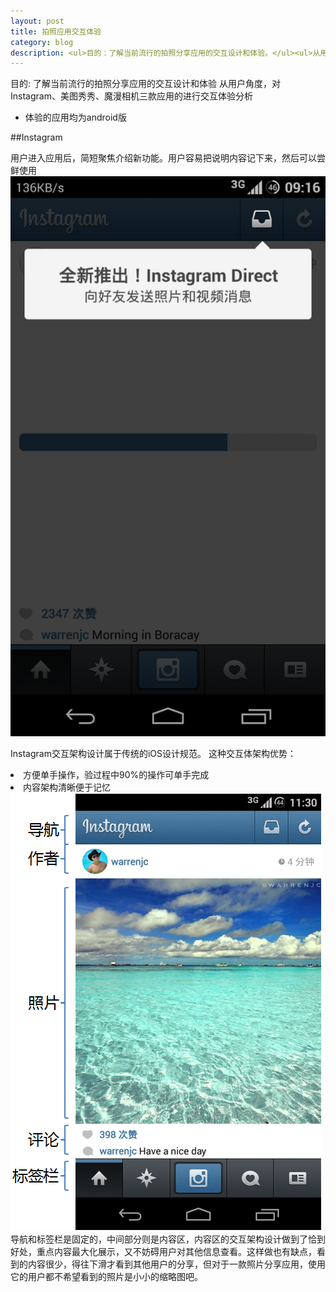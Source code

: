 ```yaml
---
layout: post
title: 拍照应用交互体验
category: blog
description: <ul>目的：了解当前流行的拍照分享应用的交互设计和体验。</ul><ul>从用户角度，对Instagram、美图秀秀、魔漫相机三款应用的进行交互体验分析</ul>
---
```


目的: 了解当前流行的拍照分享应用的交互设计和体验
从用户角度，对Instagram、美图秀秀、魔漫相机三款应用的进行交互体验分析

<ul>
<li>体验的应用均为android版</li>
</ul>

##Instagram

用户进入应用后，简短聚焦介绍新功能。用户容易把说明内容记下来，然后可以尝鲜使用
<img src="/images/blog/拍照应用/图片1.png">

Instagram交互架构设计属于传统的iOS设计规范。
这种交互体架构优势：
<li>方便单手操作，验过程中90%的操作可单手完成</li>
<li>内容架构清晰便于记忆</li>
<img src="/images/blog/拍照应用/图片2.png">
导航和标签栏是固定的，中间部分则是内容区，内容区的交互架构设计做到了恰到好处，重点内容最大化展示，又不妨碍用户对其他信息查看。这样做也有缺点，看到的内容很少，得往下滑才看到其他用户的分享，但对于一款照片分享应用，使用它的用户都不希望看到的照片是小小的缩略图吧。
